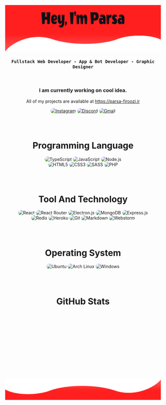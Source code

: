 <img src="https://github.com/im-parsa/im-parsa/raw/main/hero.png" alt="Hero image">

<div align="center">
    <h4 align="center"><samp> Fullstack Web Developer - App & Bot Developer - Graphic Designer </samp></h4>
</div>

<br>

<h3 align="center">
   I am currently working on cool idea.
</h3>

<p align="center">
    All of my projects are available at <a href="https://parsa-firoozi.ir" target="_follow" title="parsa firoozi">https://parsa-firoozi.ir</a>
</p>

<p align="center">
    <a href="https://instagram.com/hello_im_parsa"><img src="https://img.shields.io/badge/Instagram-171717?style=for-the-badge&logo=instagram&logoColor=e92e2e" style="border-radius:15px" alt="Instagram"></a>
    <a href="https://discord.com/invite/RUrks4JqW6"><img src="https://img.shields.io/badge/Discord-171717?style=for-the-badge&logo=discord&logoColor=e92e2e" style="border-radius:15px" alt="Discord"></a>
    <a href="mailto:parsa.hastam20@gmail.com"><img src="https://img.shields.io/badge/Gmail-171717?style=for-the-badge&logo=gmail&logoColor=e92e2e" alt="Gmail" style="border-radius:15px"></a>
</p>

<br><br>

<h1 align="center">
    Programming Language
</h1>

<div align="center">
    <img src="https://img.shields.io/badge/TypeScript-171717?style=for-the-badge&logo=typescript&logoColor=e92e2e" alt="TypeScript" style="border-radius:15px"/>
    <img src="https://img.shields.io/badge/JavaScript-171717?style=for-the-badge&logo=javascript&logoColor=e92e2e" alt="JavaScript" style="border-radius:15px"/>
    <img src="https://img.shields.io/badge/Node.js-171717?style=for-the-badge&logo=node.js&logoColor=e92e2e" alt="Node.js" style="border-radius:15px"/>
    <br/>
    <img src="https://img.shields.io/badge/HTML5-171717?style=for-the-badge&logo=html5&logoColor=e92e2e" alt="HTML5" style="border-radius:15px"/>
    <img src="https://img.shields.io/badge/CSS3-171717?style=for-the-badge&logo=css3&logoColor=e92e2e" alt="CSS3" style="border-radius:15px"/>
    <img src="https://img.shields.io/badge/Sass-171717?style=for-the-badge&logo=sass&logoColor=e92e2e" alt="SASS" style="border-radius:15px"/>
    <img src="https://img.shields.io/badge/PHP-171717?style=for-the-badge&logo=php&logoColor=e92e2e" alt="PHP" style="border-radius:15px"/>
</div>

<br><br>

<h1 align="center">
    Tool And Technology
</h1>

<div align="center">
    <img src="https://img.shields.io/badge/React-171717?style=for-the-badge&logo=react&logoColor=e92e2e" alt="React"  style="border-radius:15px"/>
    <img src="https://img.shields.io/badge/React_Router-171717?style=for-the-badge&logo=react-router&logoColor=e92e2e" alt="React Router" style="border-radius:15px"/>
    <img src="https://img.shields.io/badge/Electron.js-171717.svg?style=for-the-badge&logo=electron&logoColor=e92e2e" alt="Electron.js" style="border-radius:15px"/>
    <img src="https://img.shields.io/badge/MongoDB-171717?style=for-the-badge&logo=mongodb&logoColor=e92e2e" alt="MongoDB" style="border-radius:15px"/>
    <img src="https://img.shields.io/badge/Express.js-171717.svg?style=for-the-badge&logo=express&logoColor=e92e2e" alt="Express.js" style="border-radius:15px"/> 
    <br/>
    <img src="https://img.shields.io/badge/Redis-171717.svg?style=for-the-badge&logo=redis&logoColor=e92e2e" alt="Redis" style="border-radius:15px"/>
    <img src="https://img.shields.io/badge/Heroku-171717?style=for-the-badge&logo=heroku&logoColor=e92e2e" alt="Heroku" style="border-radius:15px"/>
    <img src="https://img.shields.io/badge/git-171717.svg?style=for-the-badge&logo=git&logoColor=e92e2e" alt="Git" style="border-radius:15px"/>
    <img src="https://img.shields.io/badge/Markdown-171717?style=for-the-badge&logo=markdown&logoColor=e92e2e" alt="Markdown" style="border-radius:15px"/>
    <img src="https://img.shields.io/badge/Webstorm-171717.svg?&style=for-the-badge&logo=webstorm&logoColor=e92e2e" alt="Webstorm" style="border-radius:15px"/>
</div>

<br><br>

<h1 align="center">
    Operating System
</h1>

<p align="center">
  <img src="https://img.shields.io/badge/Ubuntu-171717?style=for-the-badge&logo=ubuntu&logoColor=e92e2e" alt="Ubuntu"  style="border-radius:15px"/>
  <img src="https://img.shields.io/badge/Arch_Linux-171717?style=for-the-badge&logo=arch-linux&logoColor=e92e2e" alt="Arch Linux"  style="border-radius:15px"/>
  <img src="https://img.shields.io/badge/Windows-171717?style=for-the-badge&logo=windows&logoColor=e92e2e" alt="Windows"  style="border-radius:15px"/>
</p>

<br><br>

<h1 align="center">
    GitHub Stats
</h1>

<div align="center">
    <img align="center" src="https://github-readme-stats.vercel.app/api/top-langs/?username=im-parsa&langs_count=10&layout=compact&theme=gruvbox_duo&hide_border=true&bg_color=171717&title_color=e92e2e&icon_color=e92e2e"  alt=""/>
</div>
<br/>

<div align="center">
    <img align="center" src="https://github-readme-stats.vercel.app/api?username=im-parsa&theme=gruvbox_duo&show_icons=true&include_all_commits=true&count_private=true&theme=react&hide_border=true&bg_color=171717&title_color=e92e2e&icon_color=e92e2e"  alt=""/>
</div>

<br/>

<div align="center">
    <img align="center" src="https://github-readme-streak-stats.herokuapp.com/?user=im-parsa&theme=gruvbox_duo&background=171717&hide_border=true&ring=e92e2e&currStreakLabel=e92e2e&sideNums=F84C4C&currStreakNum=ff7979&sideLabels=e92e2e"  alt=""/>
</div>

<br/>

<div align="center"> 
    <img align="center" src="https://activity-graph.herokuapp.com/graph?username=im-parsa&custom_title=im-parsa's%20Contribution%20Graph&bg_color=171717&color=e92e2e&line=FFFFFF&point=e92e2e&hide_border=F84C4C"  alt=""/>     </a>
</div>

<br/><br/>

<div align="center"> 
    <img align="center" src="https://discord.c99.nl/widget/theme-1/488958506280550402.png" alt=""/>
</div>

<br/>

<img src="https://github.com/im-parsa/im-parsa/raw/main/footer.png" alt="Footer image">
